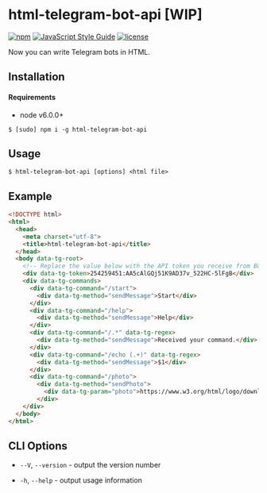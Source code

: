 # html-telegram-bot-api [WIP]

[![npm](https://img.shields.io/npm/v/html-telegram-bot-api.svg)](https://www.npmjs.com/package/html-telegram-bot-api)
[![JavaScript Style Guide](https://img.shields.io/badge/code_style-standard-brightgreen.svg)](https://standardjs.com)
[![license](https://img.shields.io/github/license/Bannerets/html-telegram-bot-api.svg)](https://github.com/Bannerets/html-telegram-bot-api)

Now you can write Telegram bots in HTML.

## Installation

#### Requirements

- node v6.0.0+

```console
$ [sudo] npm i -g html-telegram-bot-api
```

## Usage

```console
$ html-telegram-bot-api [options] <html file>
```

## Example

```html
<!DOCTYPE html>
<html>
  <head>
    <meta charset="utf-8">
    <title>html-telegram-bot-api</title>
  </head>
  <body data-tg-root>
    <!-- Replace the value below with the API token you receive from Bot Father -->
    <div data-tg-token>254259451:AA5cAlGQj51K9AD37v_522HC-5lFgB</div>
    <div data-tg-commands>
      <div data-tg-command="/start">
        <div data-tg-method="sendMessage">Start</div>
      </div>
      <div data-tg-command="/help">
        <div data-tg-method="sendMessage">Help</div>
      </div>
      <div data-tg-command="/.*" data-tg-regex>
        <div data-tg-method="sendMessage">Received your command.</div>
      </div>
      <div data-tg-command="/echo (.+)" data-tg-regex>
        <div data-tg-method="sendMessage">$1</div>
      </div>
      <div data-tg-command="/photo">
        <div data-tg-method="sendPhoto">
          <div data-tg-param="photo">https://www.w3.org/html/logo/downloads/HTML5_Badge_64.png</div>
        </div>
    </div>
  </body>
</html>
```

## CLI Options

- `--V`, `--version` - output the version number

- `-h`, `--help` - output usage information
